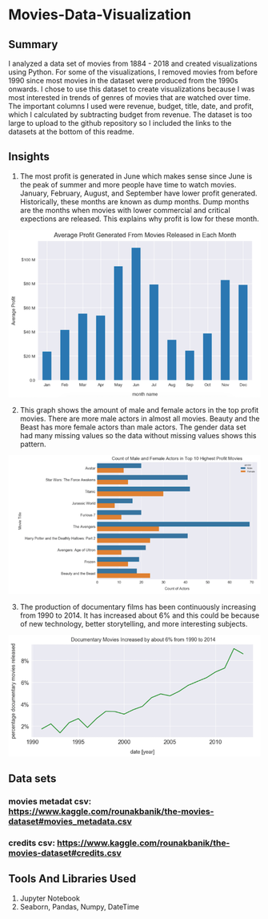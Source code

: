 # Movies-Data-Visualization
## Summary 
I analyzed a data set of movies from 1884 - 2018 and created visualizations using Python. For some of the visualizations, I removed movies from before 1990 since most movies in the dataset were produced from the 1990s onwards. I chose to use this dataset to create visualizations because I was most interested in trends of genres of movies that are watched over time. The important columns I used were revenue, budget, title, date, and profit, which I calculated by subtracting budget from revenue. The dataset is too large to upload to the github repository so I included the links to the datasets at the bottom of this readme.

## Insights

1) The most profit is generated in June which makes sense since June is the peak of summer and more people have time to watch movies. January, February, August, and September have lower profit generated. Historically, these months are known as dump months. Dump months are the months when movies with lower commercial and critical expections are released. This explains why profit is low for these month. 
<p align="center">
  <img src="https://github.com/sskenny/Movies-Data-Visualization/blob/master/images/AverageProfitGeneratedEachMonth.png"
" title="Average Profit Generated Per Month">
</p>


2) This graph shows the amount of male and female actors in the top profit movies. There are more male actors in almost all movies. Beauty and the Beast has more female actors than male actors. The gender data set had many missing values so the data without missing values shows this pattern. 
<p align="center">
   <img src= "https://github.com/sskenny/Movies-Data-Visualization/blob/master/images/CountActorGenderInTopProfMovie.png"
title="Count of Male and Female Actors in Most Profitable Movies">
</p>


3) The production of documentary films has been continuously increasing from 1990 to 2014. It has increased about 6% and this could be because of new technology, better storytelling, and more interesting subjects.  
<p align="center">
   <img src= "https://github.com/sskenny/Movies-Data-Visualization/blob/master/images/DocumentaryMovieProductionTrend.png"
title="Documentary Movie Production Trend">
</p>


## Data sets
### movies metadat csv: https://www.kaggle.com/rounakbanik/the-movies-dataset#movies_metadata.csv
### credits csv: https://www.kaggle.com/rounakbanik/the-movies-dataset#credits.csv

## Tools And Libraries Used
1. Jupyter Notebook
2. Seaborn, Pandas, Numpy, DateTime
